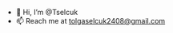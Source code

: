 - 👋 Hi, I’m @Tselcuk
- 📫 Reach me at tolgaselcuk2408@gmail.com

<!---
Tselcuk/Tselcuk is a ✨ special ✨ repository because its `README.md` (this file) appears on your GitHub profile.
You can click the Preview link to take a look at your changes.
--->
